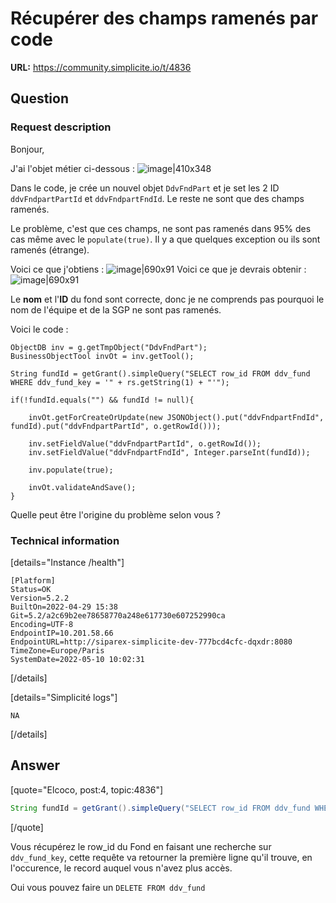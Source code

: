 # Récupérer des champs ramenés par code

**URL:** https://community.simplicite.io/t/4836

## Question
### Request description

Bonjour,

J'ai l'objet métier ci-dessous :
![image|410x348](upload://rIwxfdZH7UbvPOP2VbOGYMhRGcy.png)

Dans le code, je crée un nouvel objet `DdvFndPart` et je set les 2 ID `ddvFndpartPartId` et `ddvFndpartFndId`. Le reste ne sont que des champs ramenés.

Le problème, c'est que ces champs, ne sont pas ramenés dans 95% des cas même avec le `populate(true)`. Il y a que quelques exception ou ils sont ramenés (étrange).

Voici ce que j'obtiens :
![image|690x91](upload://6CCTXra5SLlSivjYyzoP3ETQuMb.png)
Voici ce que je devrais obtenir :
![image|690x91](upload://uJgNPWOGXtCHIGPxWJgRwCElwFc.png)

Le **nom** et l'**ID** du fond sont correcte, donc je ne comprends pas pourquoi le nom de l'équipe et de la SGP ne sont pas ramenés.

Voici le code :
```
ObjectDB inv = g.getTmpObject("DdvFndPart");
BusinessObjectTool invOt = inv.getTool();
	
String fundId = getGrant().simpleQuery("SELECT row_id FROM ddv_fund WHERE ddv_fund_key = '" + rs.getString(1) + "'");
	
if(!fundId.equals("") && fundId != null){
	
	invOt.getForCreateOrUpdate(new JSONObject().put("ddvFndpartFndId", fundId).put("ddvFndpartPartId", o.getRowId()));
	
	inv.setFieldValue("ddvFndpartPartId", o.getRowId());
	inv.setFieldValue("ddvFndpartFndId", Integer.parseInt(fundId));
	
	inv.populate(true);
	
	invOt.validateAndSave();
}
```

Quelle peut être l'origine du problème selon vous ?

### Technical information

[details="Instance /health"]
```text
[Platform]
Status=OK
Version=5.2.2
BuiltOn=2022-04-29 15:38
Git=5.2/a2c69b2ee78658770a248e617730e607252990ca
Encoding=UTF-8
EndpointIP=10.201.58.66
EndpointURL=http://siparex-simplicite-dev-777bcd4cfc-dqxdr:8080
TimeZone=Europe/Paris
SystemDate=2022-05-10 10:02:31
```
[/details]

[details="Simplicité logs"]
```text
NA
```
[/details]

## Answer
[quote="Elcoco, post:4, topic:4836"]
```java
String fundId = getGrant().simpleQuery("SELECT row_id FROM ddv_fund WHERE ddv_fund_key = '" + rs.getString(1) + "'");
```
[/quote]

Vous récupérez le row_id du Fond en faisant une recherche sur `ddv_fund_key`, cette requête va retourner la première ligne qu'il trouve, en l'occurence, le record auquel vous n'avez plus accès. 

Oui vous pouvez faire un  `DELETE FROM ddv_fund`
